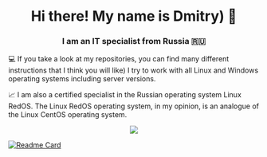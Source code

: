 <h1 align="center"> Hi there! My name is Dmitry) 👋
<h3 align="center"> I am an IT specialist from Russia 🇷🇺</h3>

💻 If you take a look at my repositories, you can find many different instructions that I think you will like) I try to work with all Linux and Windows operating systems including server versions.

📈 I am also a certified specialist in the Russian operating system Linux RedOS. The Linux RedOS operating system, in my opinion, is an analogue of the Linux CentOS operating system.
  
<p align="center">
<a href="https://git.io/streak-stats"><img src="https://streak-stats.demolab.com?user=dimoroz772&theme=dark"/></a>
</p>

[![Readme Card](https://github-readme-stats.vercel.app/api/pin/?username=dimoroz772&repo=Domain_connection_between_Linux_and_Windows)]([https://github.com/anuraghazra/github-readme-stats](https://github.com/dimoroz772/Domain_connection_between_Linux_and_Windows))
